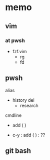 
# memo


## vim

### at pwsh

- fzf.vim
  - rg
  - fd



## pwsh

alias
- history del
  - research


cmdline
- add (  )

- c-y : add (  ) : ??



## git bash




